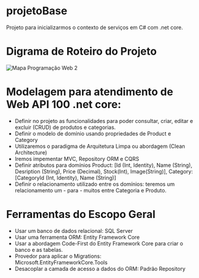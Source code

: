 # projetoBase
Projeto para inicializarmos o contexto de serviços em C# com .net core.
# Digrama de Roteiro do Projeto
![Mapa Programação Web 2](https://github.com/victoricoma/projetoBase/assets/31005408/49267d6a-c23f-4633-b044-3408303d61f8)

# Modelagem para atendimento de Web API 100 .net core:

- Definir no projeto as funcionalidades para poder consultar, criar, editar e excluir (CRUD) de produtos e categorias.
- Definir o modelo de domínio usando propriedades de Product e Category
- Utilizaremos o paradigma de Arquitetura Limpa ou abordagem (Clean Architecture)
- Iremos impementar MVC, Repository ORM e CQRS
- Definir atributos para domínios Product: [Id (Int, Identity), Name (String), Desription (String), Price (Decimal), Stock(Int), Image(String)], Category: [CategoryId (Int, Identity), Name (String)]
- Definir o relacionamento utilizado entre os domínios: teremos um relacionamento um - para - muitos entre Categoria e Produto.

# Ferramentas do Escopo Geral

- Usar um banco de dados relacional: SQL Server
- Usar uma ferramenta ORM: Entity Framework Core
- Usar a abordagem Code-First do Entity Framework Core para criar o banco e as tabelas.
- Provedor para aplicar o Migrations: Microsoft.EntityFrameworkCore.Tools
- Desacoplar a camada de acesso a dados do ORM: Padrão Repository
